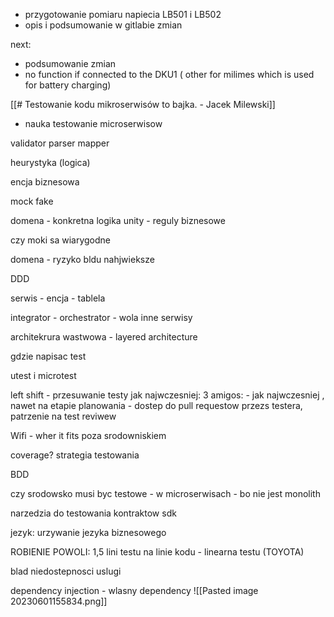 - przygotowanie pomiaru napiecia LB501 i LB502
- opis i podsumowanie w gitlabie zmian

next:
- podsumowanie zmian
- no function if connected to the DKU1 ( other for milimes which is used for battery charging)

[[# Testowanie kodu mikroserwisów to bajka. - Jacek Milewski]]


- nauka testowanie microserwisow

validator parser mapper

heurystyka (logica)

encja biznesowa

mock fake

domena - konkretna logika
unity - reguly biznesowe

czy moki sa wiarygodne

domena - ryzyko bldu nahjwieksze

DDD

serwis - encja - tablela

integrator - orchestrator - wola inne serwisy

architekrura wastwowa - layered architecture

gdzie napisac test

utest i microtest

left shift - przesuwanie testy jak najwczesniej: 3 amigos:  - jak najwczesniej , nawet na etapie planowania - dostep do pull requestow przezs testera, patrzenie na test reviwew

Wifi - wher it fits poza srodowniskiem

coverage?
strategia testowania

BDD

czy srodowsko musi byc testowe - w microserwisach - bo nie jest monolith

narzedzia do testowania kontraktow
sdk

jezyk: urzywanie jezyka biznesowego


ROBIENIE POWOLI: 1,5 lini testu na linie kodu - linearna testu
 (TOYOTA)

blad niedostepnosci uslugi



dependency injection - wlasny dependency
![[Pasted image 20230601155834.png]]